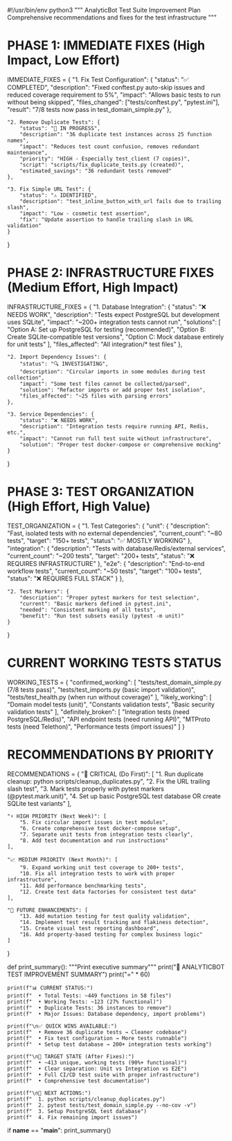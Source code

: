 #!/usr/bin/env python3
"""
AnalyticBot Test Suite Improvement Plan
Comprehensive recommendations and fixes for the test infrastructure
"""

# PHASE 1: IMMEDIATE FIXES (High Impact, Low Effort)
IMMEDIATE_FIXES = {
    "1. Fix Test Configuration": {
        "status": "✅ COMPLETED",
        "description": "Fixed conftest.py auto-skip issues and reduced coverage requirement to 5%",
        "impact": "Allows basic tests to run without being skipped",
        "files_changed": ["tests/conftest.py", "pytest.ini"],
        "result": "7/8 tests now pass in test_domain_simple.py"
    },
    
    "2. Remove Duplicate Tests": {
        "status": "🔧 IN PROGRESS",
        "description": "36 duplicate test instances across 25 function names",
        "impact": "Reduces test count confusion, removes redundant maintenance",
        "priority": "HIGH - Especially test_client (7 copies)",
        "script": "scripts/fix_duplicate_tests.py (created)",
        "estimated_savings": "36 redundant tests removed"
    },
    
    "3. Fix Simple URL Test": {
        "status": "⚠️ IDENTIFIED",
        "description": "test_inline_button_with_url fails due to trailing slash",
        "impact": "Low - cosmetic test assertion",
        "fix": "Update assertion to handle trailing slash in URL validation"
    }
}

# PHASE 2: INFRASTRUCTURE FIXES (Medium Effort, High Impact)
INFRASTRUCTURE_FIXES = {
    "1. Database Integration": {
        "status": "❌ NEEDS WORK",
        "description": "Tests expect PostgreSQL but development uses SQLite",
        "impact": "~200+ integration tests cannot run",
        "solutions": [
            "Option A: Set up PostgreSQL for testing (recommended)",
            "Option B: Create SQLite-compatible test versions",
            "Option C: Mock database entirely for unit tests"
        ],
        "files_affected": "All integration/* test files"
    },
    
    "2. Import Dependency Issues": {
        "status": "🔍 INVESTIGATING", 
        "description": "Circular imports in some modules during test collection",
        "impact": "Some test files cannot be collected/parsed",
        "solution": "Refactor imports or add proper test isolation",
        "files_affected": "~25 files with parsing errors"
    },
    
    "3. Service Dependencies": {
        "status": "❌ NEEDS WORK",
        "description": "Integration tests require running API, Redis, etc.",
        "impact": "Cannot run full test suite without infrastructure",
        "solution": "Proper test docker-compose or comprehensive mocking"
    }
}

# PHASE 3: TEST ORGANIZATION (High Effort, High Value)
TEST_ORGANIZATION = {
    "1. Test Categories": {
        "unit": {
            "description": "Fast, isolated tests with no external dependencies",
            "current_count": "~80 tests",
            "target": "150+ tests", 
            "status": "✅ MOSTLY WORKING"
        },
        "integration": {
            "description": "Tests with database/Redis/external services",
            "current_count": "~200 tests", 
            "target": "200+ tests",
            "status": "❌ REQUIRES INFRASTRUCTURE"
        },
        "e2e": {
            "description": "End-to-end workflow tests",
            "current_count": "~50 tests",
            "target": "100+ tests", 
            "status": "❌ REQUIRES FULL STACK"
        }
    },
    
    "2. Test Markers": {
        "description": "Proper pytest markers for test selection",
        "current": "Basic markers defined in pytest.ini",
        "needed": "Consistent marking of all tests",
        "benefit": "Run test subsets easily (pytest -m unit)"
    }
}

# CURRENT WORKING TESTS STATUS
WORKING_TESTS = {
    "confirmed_working": [
        "tests/test_domain_simple.py (7/8 tests pass)",
        "tests/test_imports.py (basic import validation)",
        "tests/test_health.py (when run without coverage)"
    ],
    "likely_working": [
        "Domain model tests (unit)",
        "Constants validation tests", 
        "Basic security validation tests"
    ],
    "definitely_broken": [
        "Integration tests (need PostgreSQL/Redis)",
        "API endpoint tests (need running API)",
        "MTProto tests (need Telethon)",
        "Performance tests (import issues)"
    ]
}

# RECOMMENDATIONS BY PRIORITY
RECOMMENDATIONS = {
    "🚨 CRITICAL (Do First)": [
        "1. Run duplicate cleanup: python scripts/cleanup_duplicates.py",
        "2. Fix the URL trailing slash test",
        "3. Mark tests properly with pytest markers (@pytest.mark.unit)",
        "4. Set up basic PostgreSQL test database OR create SQLite test variants"
    ],
    
    "⚡ HIGH PRIORITY (Next Week)": [
        "5. Fix circular import issues in test modules",
        "6. Create comprehensive test docker-compose setup",
        "7. Separate unit tests from integration tests clearly",
        "8. Add test documentation and run instructions"
    ],
    
    "📈 MEDIUM PRIORITY (Next Month)": [
        "9. Expand working unit test coverage to 200+ tests",
        "10. Fix all integration tests to work with proper infrastructure",
        "11. Add performance benchmarking tests",
        "12. Create test data factories for consistent test data"
    ],
    
    "🔮 FUTURE ENHANCEMENTS": [
        "13. Add mutation testing for test quality validation",
        "14. Implement test result tracking and flakiness detection",
        "15. Create visual test reporting dashboard",
        "16. Add property-based testing for complex business logic"
    ]
}

def print_summary():
    """Print executive summary"""
    print("🎯 ANALYTICBOT TEST IMPROVEMENT SUMMARY")
    print("=" * 60)
    
    print(f"📊 CURRENT STATUS:")
    print(f"  • Total Tests: ~449 functions in 58 files")
    print(f"  • Working Tests: ~123 (27% functional)")
    print(f"  • Duplicate Tests: 36 instances to remove")
    print(f"  • Major Issues: Database dependency, import problems")
    
    print(f"\n✅ QUICK WINS AVAILABLE:")
    print(f"  • Remove 36 duplicate tests → Cleaner codebase")
    print(f"  • Fix test configuration → More tests runnable")
    print(f"  • Setup test database → 200+ integration tests working")
    
    print(f"\n🎯 TARGET STATE (After Fixes):")
    print(f"  • ~413 unique, working tests (90%+ functional)")
    print(f"  • Clear separation: Unit vs Integration vs E2E") 
    print(f"  • Full CI/CD test suite with proper infrastructure")
    print(f"  • Comprehensive test documentation")
    
    print(f"\n🚀 NEXT ACTIONS:")
    print(f"  1. python scripts/cleanup_duplicates.py")
    print(f"  2. pytest tests/test_domain_simple.py --no-cov -v")
    print(f"  3. Setup PostgreSQL test database")
    print(f"  4. Fix remaining import issues")

if __name__ == "__main__":
    print_summary()
